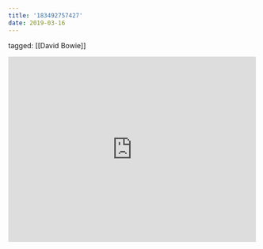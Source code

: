 ```yaml
---
title: '183492757427'
date: 2019-03-16
---
```

tagged: [[David Bowie]]
<iframe allow="accelerometer; autoplay; clipboard-write; encrypted-media; gyroscope; picture-in-picture" allowfullscreen="" frameborder="0" height="375" id="youtube_iframe" src="https://www.youtube.com/embed/iYYRH4apXDo?feature=oembed&amp;enablejsapi=1&amp;origin=https://safe.txmblr.com&amp;wmode=opaque" width="500"></iframe>